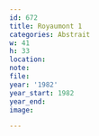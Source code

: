 ```yaml
---
id: 672
title: Royaumont 1
categories: Abstrait
w: 41
h: 33
location:
note:
file:
year: '1982'
year_start: 1982
year_end:
image:

---
```

